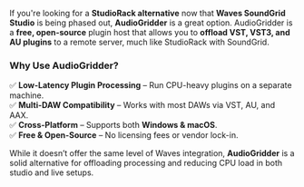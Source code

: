 If you're looking for a **StudioRack alternative** now that **Waves SoundGrid Studio** is being phased out, **AudioGridder** is a great option. AudioGridder is a **free, open-source** plugin host that allows you to **offload VST, VST3, and AU plugins** to a remote server, much like StudioRack with SoundGrid.  

### **Why Use AudioGridder?**  
✅ **Low-Latency Plugin Processing** – Run CPU-heavy plugins on a separate machine.  
✅ **Multi-DAW Compatibility** – Works with most DAWs via VST, AU, and AAX.  
✅ **Cross-Platform** – Supports both **Windows & macOS**.  
✅ **Free & Open-Source** – No licensing fees or vendor lock-in.  

While it doesn’t offer the same level of Waves integration, **AudioGridder** is a solid alternative for offloading processing and reducing CPU load in both studio and live setups.
